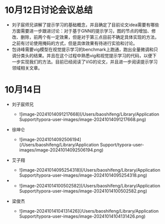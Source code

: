 # 10月12日讨论会议总结

- 刘子宸师兄讲解了提示学习的基础概念，并且确定了目前论文idea需要有哪些方面需要进一步跟进讨论：对于基于GNN的提示学习，图的节点的增加、修改、删除，前两个有一定效果，但是对于第三点目前不确定具体实现的方法，之前有讨论使用掩码的方式，但是具体效果有待进行实验和讨论。
- 包诗峰需要vig模型在视觉提示学习的benchmark上跑通，跑出全量微调和只调分类头的结果。并且在这个过程中熟悉vig和视觉提示学习的代码，以便下一步实现我们的方法。目前已经阅读了ViG的论文，并且进一步阅读提示学习领域相关文章。



# 10月14日

- 刘子宸师兄
  - ![image-20241014091217668](/Users/baoshifeng/Library/Application Support/typora-user-images/image-20241014091217668.png)
- 徐坤仑
  - ![image-20241014092506194](/Users/baoshifeng/Library/Application Support/typora-user-images/image-20241014092506194.png)
- 艾子翔
  - ![image-20241014095254318](/Users/baoshifeng/Library/Application Support/typora-user-images/image-20241014095254318.png)

- 
  - ![image-20241014100502582](/Users/baoshifeng/Library/Application Support/typora-user-images/image-20241014100502582.png)

- 梁俊杰
  - ![image-20241014104131426](/Users/baoshifeng/Library/Application Support/typora-user-images/image-20241014104131426.png)
